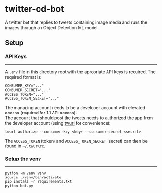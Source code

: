 # twitter-od-bot
A twitter bot that replies to tweets containing image media and runs the images through an Object Detection ML model.
## Setup
### API Keys
---
A `.env` file in this directory root with the apropriate API keys is required. The required format is:  
```
CONSUMER_KEY="..."
CONSUMER_SECRET="..."
ACCESS_TOKEN="..."
ACCESS_TOKEN_SECRET="..."
```
The managing account needs to be a developer account with elevated access (required for 1.1 API access).  
The account that should post the tweets needs to authorized the app from the developer account (using [twurl](https://github.com/twitter/twurl) for convenience):  
```
twurl authorize --consumer-key <key> --consumer-secret <secret>
```
The `ACCESS_TOKEN` (token) and `ACCESS_TOKEN_SECRET` (secret) can then be found in `~/.twurlrc`.  

### Setup the venv
---
```
python -m venv venv
source ./venv/bin/activate
pip install -r requirements.txt
python bot.py 
```